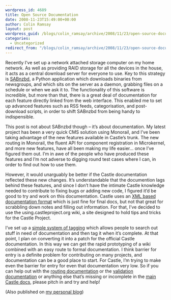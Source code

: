 ```yaml
---
wordpress_id: 4689
title: Open Source Documentation
date: 2008-11-23T15:49:00+00:00
author: Colin Ramsay
layout: post
wordpress_guid: /blogs/colin_ramsay/archive/2008/11/23/open-source-documentation.aspx
categories:
  - Uncategorized
redirect_from: "/blogs/colin_ramsay/archive/2008/11/23/open-source-documentation.aspx/"
---
```

Recently I&#8217;ve set up a network attached storage computer on my home network. As well as providing RAID storage for all the devices in the house, it acts as a central download server for everyone to use. Key to this strategy is [SABnzbd](http://www.sabnzbd.org/), a Python application which downloads binaries from newsgroups, and which sits on the server as a daemon, grabbing files on a schedule or when we ask it to. The functionality of this software is incredible, but more than that, there is a great deal of documentation for each feature directly linked from the web interface. This enabled me to set up advanced features such as RSS feeds, categorisation, and post-download scripts, in order to shift SABnzbd from being handy to indispensible.

This post is not about SABnzbd though &#8211; it&#8217;s about documentation. My latest project has been a very quick CMS solution using Monorail, and I&#8217;ve been taking advantage of the new features available in Castle&#8217;s trunk. The new routing in Monorail, the fluent API for component registration in Microkernel, and more new features, have all been making my life easier&#8230; once I&#8217;ve figured them out. I&#8217;m in awe of the people who have produced these features and I&#8217;m not adverse to digging round test cases where I can, in order to find out how to use them. 

However, it would unarguably be better if the Castle documentation reflected these new changes. It&#8217;s understandable that the documention lags behind these features, and since I don&#8217;t have the intimate Castle knowledge needed to contribute to fixing bugs or adding new code, I figured it&#8217;d be good to try and work on this documentation. Castle uses an [XML based documentation format](http://castleproject.org/community/getinvolved.html#documentation) which is just fine for final docs, but not that great for scrabbling down notes and filling out information. For that, I&#8217;ve decided to use the using.castleproject.org wiki, a site designed to hold tips and tricks for the Castle Project.

I&#8217;ve set up a [simple system of tagging](http://using.castleproject.org/display/CASTLE/Helping+With+Documentation) which allows people to search out stuff in need of documentation and then tag it when it&#8217;s complete. At that point, I plan on converting it into a patch for the official Castle documentation. In this way we can get the rapid prototyping of a wiki combined with an easy route to formal documentation. I think barrier for entry is a definite problem for contributing on many projects, and documentation can be a good place to start. For Castle, I&#8217;m trying to make even the barrier for entry for even that documentation very low. So if you can help out with the [routing documentation](http://using.castleproject.org/display/MR/Routing+Overview) or the [validation documentation](http://using.castleproject.org/display/MR/Monorail+Validation) or anything else that&#8217;s missing or incomplete in the [main Castle docs](http://castleproject.org/), please pitch in and try and help! 

(Also published on [my personal blog](http://colinramsay.co.uk/diary/2008/11/23/open-source-documentationopen-source-documentation/))